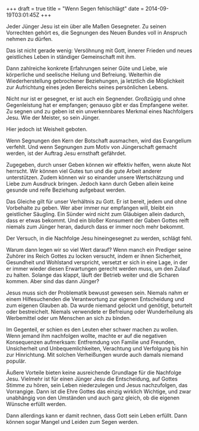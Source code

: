 +++
draft = true
title = "Wenn Segen fehlschlägt"
date = 2014-09-19T03:01:45Z
+++

Jeder Jünger Jesu ist ein über alle Maßen Gesegneter. Zu seinen Vorrechten gehört es, die Segnungen des Neuen Bundes voll in Anspruch nehmen zu dürfen.

Das ist nicht gerade wenig: Versöhnung mit Gott, innerer Frieden und neues geistliches Leben in ständiger Gemeinschaft mit ihm.

Dann zahlreiche konkrete Erfahrungen seiner Güte und Liebe, wie körperliche und seelische Heilung und Befreiung. Weiterhin die Wiederherstellung gebrochener Beziehungen, ja letztlich die Möglichkeit zur Aufrichtung eines jeden Bereichs seines persönlichen Lebens.

Nicht nur ist er gesegnet, er ist auch ein Segnender. Großzügig und ohne Gegenleistung hat er empfangen; genauso gibt er das Empfangene weiter. Zu segnen und zu geben ist ein unverkennbares Merkmal eines Nachfolgers Jesu. Wie der Meister, so sein Jünger.

Hier jedoch ist Weisheit geboten.

Wenn Segnungen den Kern der Botschaft ausmachen, wird das Evangelium verfehlt. Und wenn Segnungen zum Motiv von Jüngerschaft gemacht werden, ist der Auftrag Jesu ernsthaft gefährdet.

Zugegeben, durch unser Geben können wir effektiv helfen, wenn akute Not herrscht. Wir können viel Gutes tun und die gute Arbeit anderer unterstützen. Zudem können wir so einander unsere Wertschätzung und Liebe zum Ausdruck bringen. Jedoch kann durch Geben allein keine gesunde und reife Beziehung aufgebaut werden.

Das Gleiche gilt für unser Verhältnis zu Gott. Er ist bereit, jedem und ohne Vorbehalte zu geben. Wer aber immer nur empfangen will, bleibt ein geistlicher Säugling. Ein Sünder wird nicht zum Gläubigen allein dadurch, dass er etwas bekommt. Und ein bloßer Konsument der Gaben Gottes reift niemals zum Jünger heran, dadurch dass er immer noch mehr bekommt.

Der Versuch, in die Nachfolge Jesu hineingesegnet zu werden, schlägt fehl.

Warum dann legen wir so viel Wert darauf? Wenn manch ein Prediger seine Zuhörer ins Reich Gottes zu locken versucht, indem er ihnen Sicherheit, Gesundheit und Wohlstand verspricht, versetzt er sich in eine Lage, in der er immer wieder diesen Erwartungen gerecht werden muss, um den Zulauf zu halten. Solange das klappt, läuft der Betrieb weiter und die Scharen kommen. Aber sind das dann Jünger?

Jesus muss sich der Problematik bewusst gewesen sein. Niemals nahm er einem Hilfesuchenden die Verantwortung zur eigenen Entscheidung und zum eigenen Glauben ab. Da wurde niemand gelockt und genötigt, beturtelt oder bestreichelt. Niemals verwendete er Befreiung oder Wunderheilung als Werbemittel oder um Menschen an sich zu binden.

Im Gegenteil, er schien es den Leuten eher schwer machen zu wollen. Wenn jemand ihm nachfolgen wollte, machte er auf die negativen Konsequenzen aufmerksam: Entfremdung von Familie und Freunden, Unsicherheit und Unbequemlichkeiten, Verachtung und Verfolgung bis hin zur Hinrichtung. Mit solchen Verheißungen wurde auch damals niemand populär.

Äußere Vorteile bieten keine ausreichende Grundlage für die Nachfolge Jesu. Vielmehr ist für einen Jünger Jesu die Entscheidung, auf Gottes Stimme zu hören, sein Leben niederzulegen und Jesus nachzufolgen, das Vorrangige. Dann ist die Ehre Gottes das einzig wirklich Wichtige, und zwar unabhängig von den Umständen und auch ganz gleich, ob die eigenen Wünsche erfüllt werden.

Dann allerdings kann er damit rechnen, dass Gott sein Leben erfüllt. Dann können sogar Mangel und Leiden zum Segen werden.
